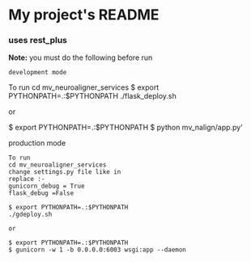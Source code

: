 # My project's README
### uses rest_plus
**Note:** you must do the following before run

~~~~
development mode
~~~~~~~~~~~~~~~~
To run
cd mv_neuroaligner_services
$ export PYTHONPATH=.:$PYTHONPATH
./flask_deploy.sh

or

$ export PYTHONPATH=.:$PYTHONPATH
$ python mv_nalign/app.py'


production mode
~~~~~~~~~~~~~~~~
To run
cd mv_neuroaligner_services
change settings.py file like in
replace :- 
gunicorn_debug = True
flask_debug =False

$ export PYTHONPATH=.:$PYTHONPATH
./gdeploy.sh

or

$ export PYTHONPATH=.:$PYTHONPATH
$ gunicorn -w 1 -b 0.0.0.0:6003 wsgi:app --daemon





  
